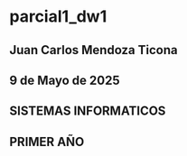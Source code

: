 # parcial1_dw1
## Juan Carlos Mendoza Ticona ##
## 9 de Mayo de 2025 ##
## SISTEMAS INFORMATICOS ##
## PRIMER AÑO ##